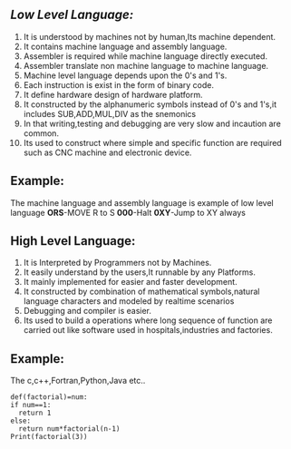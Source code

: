 ## *Low Level Language:*

 1. It is understood by machines not by human,Its machine dependent.
 2. It contains machine language and assembly language.
 3. Assembler is required while machine language directly executed.
 4. Assembler translate non machine language to machine language.
 5. Machine level language depends upon the 0's and 1's.
 6. Each instruction is exist in the form of binary code.
 7. It define hardware design of hardware platform.
 8. It constructed by the alphanumeric symbols instead of 0's and 1's,it includes SUB,ADD,MUL,DIV as the snemonics
 9. In that writing,testing and debugging are very slow and incaution are common.
 10. Its used to construct where simple and specific function are required such as CNC machine and electronic device.
## Example:
The machine language and assembly language is example of low level language
**ORS**-MOVE R to S
**000**-Halt
**0XY**-Jump to XY always

## **High Level Language:**

 1. It is Interpreted by Programmers not by Machines.
 2. It easily understand by the users,It runnable by any Platforms.
 3. It mainly implemented for easier and faster development.
 4. It constructed by combination of mathematical symbols,natural language characters and modeled by realtime scenarios
 5. Debugging and compiler is easier.
 6. Its used to build a operations where long sequence of function are carried out like software used in hospitals,industries and factories.
## **Example:**
The c,c++,Fortran,Python,Java etc..

    def(factorial)=num:
    if num==1:
      return 1
    else:
      return num*factorial(n-1)
    Print(factorial(3))
